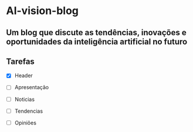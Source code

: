 # AI-vision-blog
## Um blog que discute as tendências, inovações e oportunidades da inteligência artificial no futuro

## Tarefas

- [x] Header
- [ ] Apresentação
- [ ] Noticias
- [ ] Tendencias
- [ ] Opiniões

